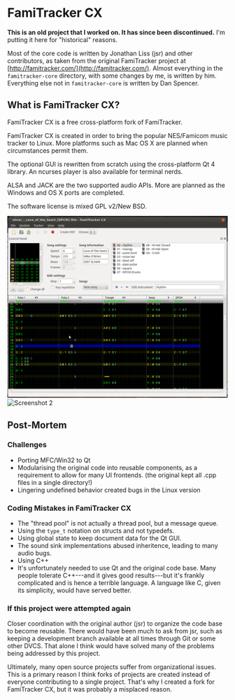 # FamiTracker CX

**This is an old project that I worked on. It has since been discontinued.**
I'm putting it here for "historical" reasons.

Most of the core code is written by Jonathan Liss (jsr) and other contributors,
as taken from the original FamiTracker project at
[http://famitracker.com/](http://famitracker.com/). Almost everything in the
`famitracker-core` directory, with some changes by me, is written by him.
Everything else not in `famitracker-core` is written by Dan Spencer.

## What is FamiTracker CX?
FamiTracker CX is a free cross-platform fork of FamiTracker.

FamiTracker CX is created in order to bring the popular NES/Famicom music
tracker to Linux. More platforms such as Mac OS X are planned when circumstances
permit them.

The optional GUI is rewritten from scratch using the cross-platform Qt 4
library. An ncurses player is also available for terminal nerds.

ALSA and JACK are the two supported audio APIs. More are planned as the Windows
and OS X ports are completed.

The software license is mixed GPL v2/New BSD.

![Screenshot 1](img/screenshot1.png)
![Screenshot 2](screenshot2.png)

## Post-Mortem
### Challenges
* Porting MFC/Win32 to Qt
* Modularising the original code into reusable components, as a requirement to
  allow for many UI frontends.
  (the original kept all .cpp files in a single directory!)
* Lingering undefined behavior created bugs in the Linux version

### Coding Mistakes in FamiTracker CX
* The "thread pool" is not actually a thread pool, but a message queue.
* Using the `type_t` notation on structs and not typedefs.
* Using global state to keep document data for the Qt GUI.
* The sound sink implementations abused inheritence, leading to many audio bugs.
* Using C++
 * It's unfortunately needed to use Qt and the original code base.
   Many people tolerate C++---and it gives good results---but it's frankly
   complicated and is hence a terrible language.
   A language like C, given its simplicity, would have served better.

### If this project were attempted again
Closer coordination with the original author (jsr) to organize the code base to
become reusable. There would have been much to ask from jsr, such as keeping a
development branch available at all times through Git or some other DVCS.
That alone I think would have solved many of the problems being addressed
by this project.

Ultimately, many open source projects suffer from organizational issues.
This is a primary reason I think forks of projects are created instead of
everyone contributing to a single project. That's why I created a fork
for FamiTracker CX, but it was probably a misplaced reason.

